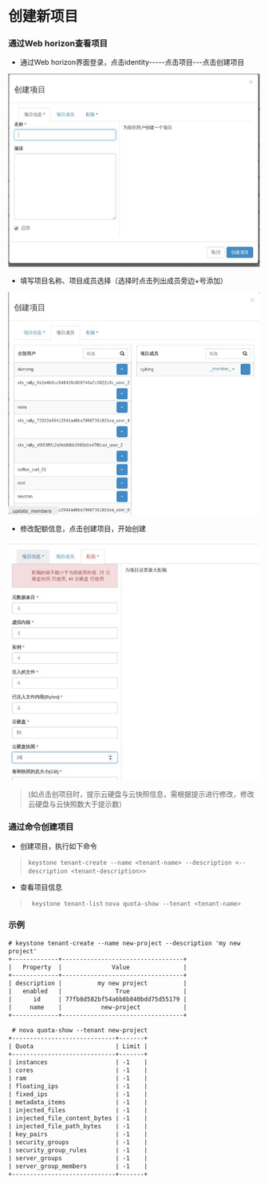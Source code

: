 # 创建新项目

### 通过Web horizon查看项目

* 通过Web horizon界面登录，点击identity-----点击项目---点击创建项目

![Project_Create](/operation_guide/basic_admin/Picture/project_create1.jpg)

* 填写项目名称、项目成员选择（选择时点击列出成员旁边+号添加）

![Project_Create](/operation_guide/basic_admin/Picture/project_create2.jpg)

* 修改配额信息，点击创建项目，开始创建

![Project_Create](/operation_guide/basic_admin/Picture/project_create3.jpg)

> (如点击创项目时，提示云硬盘与云快照信息，需根据提示进行修改，修改云硬盘与云快照数大于提示数）

### 通过命令创建项目

* 创建项目，执行如下命令

> ```keystone tenant-create --name <tenant-name> --description <--description <tenant-description>>```

* 查看项目信息
> ``` keystone tenant-list```
> ```nova quota-show --tenant <tenant-name>```

### 示例

```
# keystone tenant-create --name new-project --description 'my new project'
+-------------+----------------------------------+
|   Property  |              Value               |
+-------------+----------------------------------+
| description |          my new project          |
|   enabled   |               True               |
|      id     | 77fb8d582bf54a6b8b840bdd75d55179 |
|     name    |           new-project            |
+-------------+----------------------------------+
```
```
 # nova quota-show --tenant new-project
+-----------------------------+-------+
| Quota                       | Limit |
+-----------------------------+-------+
| instances                   | -1    |
| cores                       | -1    |
| ram                         | -1    |
| floating_ips                | -1    |
| fixed_ips                   | -1    |
| metadata_items              | -1    |
| injected_files              | -1    |
| injected_file_content_bytes | -1    |
| injected_file_path_bytes    | -1    |
| key_pairs                   | -1    |
| security_groups             | -1    |
| security_group_rules        | -1    |
| server_groups               | -1    |
| server_group_members        | -1    |
+-----------------------------+-------+

```
